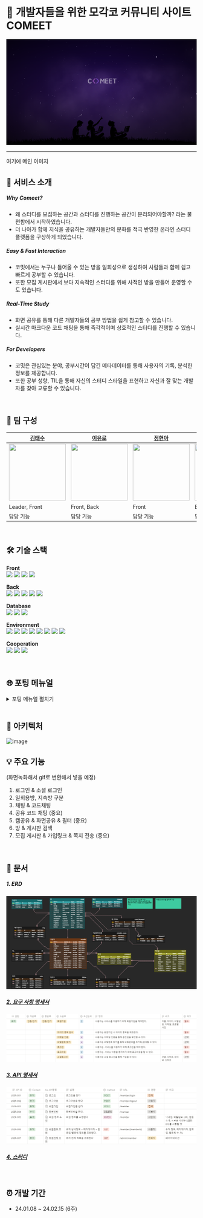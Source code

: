 # 🌠 개발자들을 위한 모각코 커뮤니티 사이트 COMEET
![COMEET](./doc/COMEET.png)

<hr>

여기에 메인 이미지


## 📌 서비스 소개

##### Why Comeet?
- 왜 스터디를 모집하는 공간과 스터디를 진행하는 공간이 분리되어야할까? 라는 불편함에서 시작하였습니다.
- 더 나아가 함께 지식을 공유하는 개발자들만의 문화를 적극 반영한 온라인 스터디 플랫폼을 구상하게 되었습니다.

##### Easy & Fast Interaction
- 코밋에서는 누구나 들어올 수 있는 방을 일회성으로 생성하여 사람들과 함께 쉽고 빠르게 공부할 수 있습니다.
- 또한 모집 게시판에서 보다 지속적인 스터디를 위해 사적인 방을 만들어 운영할 수도 있습니다.

##### Real-Time Study
- 화면 공유를 통해 다른 개발자들의 공부 방법을 쉽게 참고할 수 있습니다.
- 실시간 마크다운 코드 채팅을 통해 즉각적이며 상호적인 스터디를 진행할 수 있습니다.

##### For Developers
- 코밋은 관심있는 분야, 공부시간이 담긴 메타데이터를 통해 사용자의 기록, 분석한 정보를 제공합니다.
- 또한 공부 성향, TIL을 통해 자신의 스터디 스타일을 표현하고 자신과 잘 맞는 개발자를 찾아 교류할 수 있습니다.

<br/>

## 👩 팀 구성

| [김태수](https://github.com/benyy0101)                                                                                                                                     | [이유로](https://github.com/rheeeuro)                                                                                                                                     | [정현아](https://github.com/JHyeon-a)                                                                                          | [김희연](https://github.com/heeyeon3050)                                                                                                                                     | [정덕주](https://github.com/Damongsanga)                                                                                                   | [김동건](https://github.com/Zerotay)                                                      |
| ------------------------------------------------------------------------------------------------------------------------------------------ | ------------------------------------------------------------------------------------------------------------------------------------------ | ------------------------------------------------------------------------------------------------------------------------------ | ------------------------------------------------------------------------------------------------------------------------------------------ | ------------------------------------------------------------------------------------------------------------------------------------------ | ----------------------------------------------------------------------------------------- |
| <img src="https://github.com/damdam6/BaekJoon-Group-Board/assets/110401199/cd575a38-8fc4-4470-889b-b920862f2e30" width="150" height="150"> | <img src="https://avatars.githubusercontent.com/u/47638660?v=4" width="150" height="150"> | <img src="https://avatars.githubusercontent.com/u/139304856?v=4cd575a38-8fc4-4470-889b-b920862f2e30" width="150" height="150"> | <img src="https://avatars.githubusercontent.com/u/111184269?v=4" width="150" height="150"> | <img src="https://github.com/damdam6/BaekJoon-Group-Board/assets/110401199/e77290ea-72d3-498f-8e2d-0f97331449b1" width="150" height="150"> | <img src="https://avatars.githubusercontent.com/u/67823010?v=4" width="150" height="150"> |
| Leader, Front                                                                                                                              | Front, Back                                                                                                                                | Front                                                                                                                          | Back                                                                                                                                       | Back                                                                                                                                       | CI&CD, Front                                                                              |
| 담당 기능                                                                                                                                  | 담당 기능                                                                                                                                  | 담당 기능                                                                                                                      | 담당 기능                                                                                                                                  | 유저 인가.인증                                                                                                                             | 담당 기능                                                                                 |

<br/>

## 🛠️ 기술 스택

**Front**
<br/>
<img src="https://img.shields.io/badge/typescript-3178C6?style=for-the-badge&logo=typescript&logoColor=black" width="auto" height="25">
<img src="https://img.shields.io/badge/react-61DAFB?style=for-the-badge&logo=react&logoColor=black" width="auto" height="25">
<img src="https://img.shields.io/badge/tailwind-06B6D4?style=for-the-badge&logo=tailwindcss&logoColor=white" width="auto" height="25">
<img src="https://img.shields.io/badge/reactquery-FF4154?style=for-the-badge&logo=reactquery&logoColor=white" width="auto" height="25">

**Back**
<br/>
<img src="https://img.shields.io/badge/springboot-6DB33F?style=for-the-badge&logo=springboot&logoColor=white" width="auto" height="25"> 
<img src="https://img.shields.io/badge/SPRING DATA JPA-6DB33F?style=for-the-badge&logoColor=white" width="auto" height="25"> 
<img src="https://img.shields.io/badge/querydsl-669DF6?style=for-the-badge&logoColor=white" width="auto" height="25"> 
<img src="https://img.shields.io/badge/SPRING SECURITY-6DB33F?style=for-the-badge&logo=springsecurity&logoColor=white" width="auto" height="25">
<img src="https://img.shields.io/badge/amazons3-569A31?style=for-the-badge&logo=amazons3&logoColor=white" width="auto" height="25">

**Database**
<br/>
<img src="https://img.shields.io/badge/redis-DC382D?style=for-the-badge&logo=redis&logoColor=white" width="auto" height="25">
<img src="https://img.shields.io/badge/mysql-4479A1?style=for-the-badge&logo=mysql&logoColor=white" width="auto" height="25">
<img src="https://img.shields.io/badge/mongodb-4479A1?style=for-the-badge&logo=mongodb&logoColor=white" height="25">

**Environment**
<br/>
<img src="https://img.shields.io/badge/nginx-009639?style=for-the-badge&logo=nginx&logoColor=white" width="auto" height="25">
<img src="https://img.shields.io/badge/docker-2496ED?style=for-the-badge&logo=docker&logoColor=white" width="auto" height="25">
<img src="https://img.shields.io/badge/EC2-FF9900?style=for-the-badge&logo=amazonec2&logoColor=white" width="auto" height="25">
<img src="https://img.shields.io/badge/jenkins-D24939?style=for-the-badge&logo=jenkins&logoColor=white" width="auto" height="25">
<img src="https://img.shields.io/badge/sonarqube-4E9BCD?style=for-the-badge&logo=sonarqube&logoColor=white" width="auto" height="25">
<img src="https://img.shields.io/badge/prometheus-E6522C?style=for-the-badge&logo=prometheus&logoColor=white" width="auto" height="25">
<img src="https://img.shields.io/badge/grafana-F46800?style=for-the-badge&logo=grafana&logoColor=white" width="auto" height="25">
<img src="https://img.shields.io/badge/openvidu-F46800?style=for-the-badge&logoColor=white" width="auto" height="25">

**Cooperation**
<br/>
<img src="https://img.shields.io/badge/gitlab-FC6D26?style=for-the-badge&logo=gitlab&logoColor=white" width="auto" height="25">
<img src="https://img.shields.io/badge/jira-0052CC?style=for-the-badge&logo=jira&logoColor=white" width="auto" height="25">
<img src="https://img.shields.io/badge/notion-000000?style=for-the-badge&logo=notion&logoColor=white" width="auto" height="25">

<br/>

## 🌐 포팅 메뉴얼

<details>
<summary>포팅 메뉴얼 펼치기</summary>
<div markdown="1">

##### 1. 개발 환경 (Version)

- Front
  - VS Code

- Back
  - Java : `coretto-17`
  - SpringBoot : `3.2.1, Gradle, Jar`
  - IntelliJ : `2021.2.4 IU-212.5712.43 December 21, 2021`
  - MySQL : `8.2`
  - MySQL workbench : `8.0.21`

##### 2. 주요 setting

- React
      
    ```
    REACT_APP_API_SERVER_URL = https://i10a506.p.ssafy.io/api
    REACT_APP_WEBSOCKET_SERVER_URL = https://i10a506.p.ssafy.io:8443/
    REACT_APP_SECRETKEY = {YOUR SECRET KEY}
    ```

- Spring Boot

  - application-secret.yml 파일을 만들어 .gitignore 에 관리하여 사용하였습니다.
  - application.yml

    ```
    spring:
    profiles:
        include: secret

    datasource:
        url: jdbc:mysql://127.0.0.1:3306/comeet?serverTimezone=UTC
        username: {username}
        password: {password}
        driver-class-name: com.mysql.cj.jdbc.Driver

    jpa:
        hibernate:
        ddl-auto: update
        properties:
        hibernate:
            format_sql: true
            dialect: org.hibernate.dialect.MySQL8Dialect
            default_batch_fetch_size:

    jwt:
        header: Authorization
        secret: {your secret SSL Encryption, create by `openssl rand -base64 60`}
        access-token-validity-in-seconds : 7200
        refresh-token-validity-in-seconds : 86400

    data:
        redis:
        host: localhost
        port: 6379
        mongodb:
        uri: {yourMongoDBURI}

    security:
        oauth2:
        client:
            registration:
            github:
                client-id: {your github client Id}
                client-secret: {your github client secret}
            password-salt: {your password-salt. create your own random value}

    servlet:
        multipart:
            max-file-size: -1
            max-request-size: -1

    logging.level:
    org.hibernate.SQL: debug

    aes:
    secret-key: {your aes128 encryption secret key. create your own random value}

    cloud:
    aws:
        s3:
        bucket: {your bucket}
        credentials:
        access-key: {your access-key}
        secret-key: {your secret-key}
        region:
        static: ap-northeast-2 # 한국 서버
        auto: false
        stack:
        auto: false

    ```

##### 3. 빌드 및 실행

- Front
  ```
  npm install -f && CI=false npm run build
  cp -rf  build /var/jenkins_home/settings
  ```
  ```
  serve -s /settings/build
  ```
- Back

  ```
  gradlew clean bootJar
  ```

  ```
  java -jar comeet-0.0.1-SNAPSHOT.jar
  ```

##### 4. 배포

- Nginx

  ```
  upstream ssafy {
      server {your web application server for dev};
  }
  upstream ssaf {
      server {your web application server for deploy};
  }

  server {
      server_name localhost;
      listen 80;
      listen [::]:80;

      location / {
          proxy_pass {your web server};
      }
  }
  server {
      listen 80 default_server;
      listen [::]:80 default_server;

      root /var/www/html;
      # Add index.php to the list if you are using PHP
      index index.html index.htm index.nginx-debiain.html;
      location / {
          try_files $uri $uri/ =404;
      }
  }


  server {
  #    index index.html index.htm index.nginx-debian.html;
      server_name {your domain name}; # managed by Certbot


      location / {
          proxy_pass {your web server};
      }
          location /api {



          rewrite ^/api/(.*)$ /$1 break;
          proxy_pass http://ssafy;
          proxy_pass_request_headers on;
      }
      location /api2 {
          rewrite ^/api2/(.*)$ /$1 break;
          proxy_pass http://ssaf;
          proxy_pass_request_headers on;
      }

      listen [::]:443 ssl ipv6only=on; # managed by Certbot
      listen 443 ssl; # managed by Certbot
      ssl_certificate {your full chain pem}; # managed by Certbot
      ssl_certificate_key {your private key pem}; # managed by Certbot
      include /etc/letsencrypt/options-ssl-nginx.conf; # managed by Certbot
      ssl_dhparam /etc/letsencrypt/ssl-dhparams.pem; # managed by Certbot

  }
  server {
      if ($host = {your domain name}) {
          return 308 https://$host$request_uri;
      }  # managed by Certbot
      if ($host = localhost) {
          return 301 http://$host:3002$request_uri;
      }


      listen 80 ;
      listen [::]:80 ;
      server_name {your domain name}
      return 404; # managed by Certbot


  }
  ```

</div>
</details>

<br/>

## 🎨 아키텍처

<img width="500" alt="image" src="https://github.com/Damongsanga/TIL_write_freely/assets/110401199/aff7e4e7-e733-4443-bbad-70c3483b3438
">

## 💡 주요 기능

(화면녹화해서 gif로 변환해서 넣을 예정)

1. 로그인 & 소셜 로그인
2. 일회용방, 지속방 구분
3. 채팅 & 코드채팅
4. 공유 코드 채팅 (중요)
5. 캠공유 & 화면공유 & 필터 (중요)
6. 방 & 게시판 검색
7. 모집 게시판 & 가입링크 & 쪽지 전송 (중요)

<br/>

## 📄 문서

##### 1. ERD
![ERD](./doc/ERD.png)

##### [2. 요구 사항 명세서](https://www.notion.so/d8936d52d8b34c3fa1ae3326b29426b8)
![Requirement](./doc/Requirement.png)


##### [3. API 명세서](https://satin-turkey-70b.notion.site/API-75586b08754643c3b8c514174477d506?pvs=4)
![API](./doc/API.png)

##### [4. 스터디](https://satin-turkey-70b.notion.site/16e7dd0673a44db6b94d53347d6714f5?pvs=4)

<br/>

## ⏰ 개발 기간
- 24.01.08 ~ 24.02.15 (6주)
